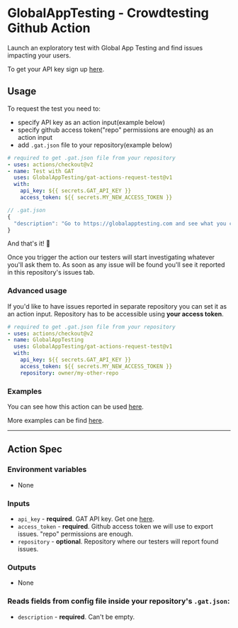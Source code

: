 # GlobalAppTesting - Crowdtesting Github Action

Launch an exploratory test with Global App Testing and find issues impacting your users.

To get your API key sign up [here](https://go.globalapptesting.com/early-access-exploratory-testing-test-execution).

## Usage

To request the test you need to:
  - specify API key as an action input(example below)
  - specify github access token("repo" permissions are enough) as an action input
  - add `.gat.json` file to your repository(example below)

```yaml
# required to get .gat.json file from your repository
- uses: actions/checkout@v2
- name: Test with GAT
  uses: GlobalAppTesting/gat-actions-request-test@v1
  with:
    api_key: ${{ secrets.GAT_API_KEY }}
    access_token: ${{ secrets.MY_NEW_ACCESS_TOKEN }}
```

```js
// .gat.json
{
  "description": "Go to https://globalapptesting.com and see what you can find!"
}
```

And that's it! 🎉

Once you trigger the action our testers will start investigating whatever you'll ask them to. As soon as any issue will be found you'll see it reported in this repository's issues tab.

### Advanced usage

If you'd like to have issues reported in separate repository you can set it as an action input. Repository has to be accessible using **your access token**.

```yaml
# required to get .gat.json file from your repository
- uses: actions/checkout@v2
- name: GlobalAppTesting
  uses: GlobalAppTesting/gat-actions-request-test@v1
  with:
    api_key: ${{ secrets.GAT_API_KEY }}
    access_token: ${{ secrets.MY_NEW_ACCESS_TOKEN }}
    repository: owner/my-other-repo
```

### Examples

You can see how this action can be used [here](https://github.com/GlobalAppTesting/gat-action-kickstarter).

More examples can be find [here](https://github.com/GlobalAppTesting/gat-actions-examples).

----
## Action Spec

### Environment variables
- None

### Inputs
- `api_key` - **required**. GAT API key. Get one [here](https://go.globalapptesting.com/speak-to-us).
- `access_token` - **required**. Github access token we will use to export issues. "repo" permissions are enough.
- `repository` - **optional**. Repository where our testers will report found issues.

### Outputs
- None

### Reads fields from config file inside your repository's `.gat.json`:
- `description` - **required**. Can't be empty.

